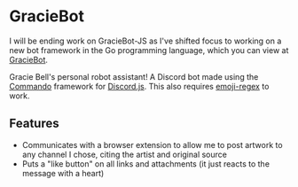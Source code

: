 # GracieBot

I will be ending work on GracieBot-JS as I've shifted focus to working on a new bot framework in the Go programming language, which you can view at [GracieBot](https://github.com/gracieart/graciebot).

Gracie Bell's personal robot assistant! A Discord bot made using the [Commando](https://github.com/discordjs/Commando) framework for [Discord.js](https://github.com/discordjs/discord.js). This also requires [emoji-regex](https://www.npmjs.com/package/emoji-regex) to work.
## Features
- Communicates with a browser extension to allow me to post artwork to any channel I chose, citing the artist and original source
- Puts a "like button" on all links and attachments (it just reacts to the message with a heart)
